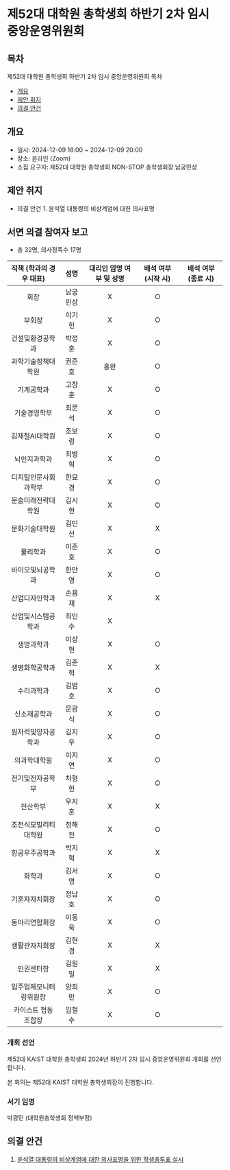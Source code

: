 제52대 대학원 총학생회 하반기 2차 임시 중앙운영위원회 
===

## 목차

제52대 대학원 총학생회 하반기 2차 임시 중앙운영위원회 목차
- [개요](#개요) 
- [제안 취지](#제안-취지)
- [의결 안건](#의결-안건)

## 개요

- 일시: 2024-12-09 18:00 ~ 2024-12-09 20:00
- 장소: 온라인 (Zoom)
- 소집 요구자: 제52대 대학원 총학생회 NON-STOP 총학생회장 남궁민상

## 제안 취지
- 의결 안건 1. 윤석열 대통령의 비상계엄에 대한 의사표명

## 서면 의결 참여자 보고
- 총 32명, 의사정족수 17명

| 직책 (학과의 경우 대표) | 성명 | 대리인 임명 여부 및 성명 | 배석 여부 (시작 시) | 배석 여부 (종료 시) |
|:---:|:---:|:---:|:---:|:---:|
| 회장 | 남궁민상 |  X |  O  |   |
| 부회장 | 이기헌 |  X |  O |   |
| 건설및환경공학과 | 박정훈 |  X | O  |   |
| 과학기술정책대학원 | 권준호 | 홍완 | O  |   |
| 기계공학과 | 고창훈 |  X |  O |   |
| 기술경영학부 | 최문석 |  X |  O |   |
| 김재철AI대학원 | 조보령 |  X | O  |   |
| 뇌인지과학과 | 최병혁 |  X |  O |   |
| 디지털인문사회과학부 | 한묘경 |  X | O  |   |
| 문술미래전략대학원 | 김시현 |  X |  O |   |
| 문화기술대학원 | 김민선 |  X | X  |   |
| 물리학과 | 이준호 |  X | O   |   |
| 바이오및뇌공학과 | 한만영 |  X | O  |   |
| 산업디자인학과 | 손용재 |  X |  X |   |
| 산업및시스템공학과 | 최인수 |  X |   |   |
| 생명과학과 | 이상현 |  X | O  |   |
| 생명화학공학과 | 김준혁 |  X | X  |   |
| 수리과학과 | 김범호 |  X |  O |   |
| 신소재공학과 | 문광식 |  X | O  |   |
| 원자력및양자공학과 | 김지우 |  X | O  |   |
| 의과학대학원 | 이지연 |  X |  O |   |
| 전기및전자공학부 | 차형헌 |  X |  O |   |
| 전산학부 | 우지훈 |  X | X  |   |
| 조천식모빌리티대학원 | 정해찬 |  X |  O |   |
| 항공우주공학과 | 박지혁 |  X | X  |   |
| 화학과 | 김서영 |  X | O  |   |
| 기혼자자치회장 | 정남호 |  X | O  |   |
| 동아리연합회장 | 이동욱 |  X | O |   |
| 생활관자치회장 | 김현경 |  X |  X |   |
| 인권센터장 | 김원일 |  X |  X |   |
| 입주업체모니터링위원장 | 양희만 |  X |  O  |   |
| 카이스트 협동조합장 | 임철수 |  X | O  |   |


### 개회 선언
제52대 KAIST 대학원 총학생회 2024년 하반기 2차 임시 중앙운영위원회 개회를 선언합니다. 

본 회의는 제52대 KAIST 대학원 총학생회장이 진행합니다.

### 서기 임명
박광민 (대학원총학생회 정책부장)

## 의결 안건

1. [윤석열 대통령의 비상계엄에 대한 의사표명을 위한 학생총투표 실시](의결안건/비상계엄-대응-의사표명.md) 
